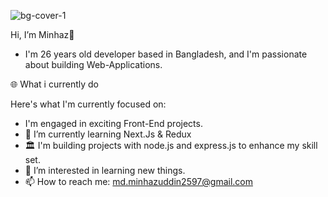 ![bg-cover-1](https://github.com/minhaz50/minhaz50/assets/77971247/1064f558-b4fe-4646-8794-cc5976cfcd94)


Hi, I’m Minhaz👋
- I'm 26 years old developer based in Bangladesh, and I'm passionate about building  Web-Applications.


🌐 What i currently do

Here's what I'm currently focused on:
- I'm engaged in exciting Front-End projects.
- 🌱 I’m currently learning Next.Js & Redux
- 🏛 I'm building projects with node.js and express.js to enhance my skill set.
- 👀 I’m interested in learning new things.
- 📫 How to reach me: md.minhazuddin2597@gmail.com

<!---
minhaz50/minhaz50 is a ✨ special ✨ repository because its `README.md` (this file) appears on your GitHub profile.
You can click the Preview link to take a look at your changes.
--->

